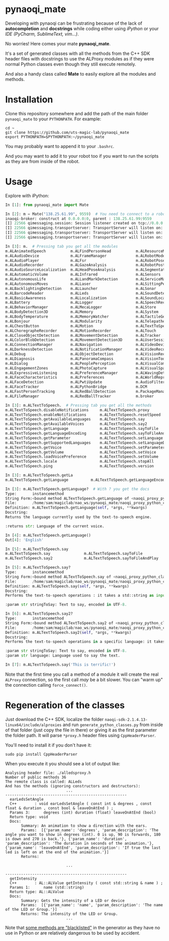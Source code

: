 # pynaoqi_mate
Developing with pynaoqi can be frustrating because of the lack of **autocompletion** and **docstrings** while coding either using _iPython_ or your _IDE (PyCharm, SublimeText, vim...)_.

No worries! Here comes your mate **pynaoqi_mate**.

It's a set of generated classes with all the methods from the C++ SDK header files with docstrings to use the ALProxy modules as if they were normal Python classes even though they still execute remotely.

And also a handy class called **Mate** to easily explore all the modules and methods.


# Installation
Clone this repository somewhere and add the path of the main folder `pynaoqi_mate` to your `PYTHONPATH`. For example:

```
cd ~
git clone https://github.com/uts-magic-lab/pynaoqi_mate
export PYTHONPATH=$PYTHONPATH:~/pynaoqi_mate
```

You may probably want to append it to your `.bashrc`.

And you may want to add it to your robot too if you want to run the scripts as they are from inside of the robot.

# Usage
Explore with iPython:

```python
In [1]: from pynaoqi_mate import Mate

In [2]: m = Mate("138.25.61.99", 9559)  # You need to connect to a robot
inaoqi-broker: construct at 0.0.0.0:0, parent : 138.25.61.99:9559
[I] 22566 qimessaging.session: Session listener created on tcp://0.0.0.0:0
[I] 22566 qimessaging.transportserver: TransportServer will listen on: tcp://172.17.0.1:39688
[I] 22566 qimessaging.transportserver: TransportServer will listen on: tcp://127.0.0.1:39688
[I] 22566 qimessaging.transportserver: TransportServer will listen on: tcp://138.25.61.100:39688

In [3]: m.  # Pressing tab you get all the modules
m.ALAnimatedSpeech           m.ALFindPersonHead           m.ALResourceManager
m.ALAudioDevice              m.ALFrameManager             m.ALRobotModel
m.ALAudioPlayer              m.ALFsr                      m.ALRobotPose
m.ALAudioRecorder            m.ALGazeAnalysis             m.ALRobotPosture
m.ALAudioSourceLocalization  m.ALHeadPoseAnalysis         m.ALSegmentation3D
m.ALAutomaticVolume          m.ALInfrared                 m.ALSensors
m.ALAutonomousLife           m.ALLandMarkDetection        m.ALServiceManager
m.ALAutonomousMoves          m.ALLaser                    m.ALSittingPeopleDetection
m.ALBacklightingDetection    m.ALLauncher                 m.ALSonar
m.ALBarcodeReader            m.ALLeds                     m.ALSoundDetection
m.ALBasicAwareness           m.ALLocalization             m.ALSoundLocalization
m.ALBattery                  m.ALLogger                   m.ALSpeechRecognition
m.ALBehaviorManager          m.ALMecaLogger               m.ALStore
m.ALBodyDetection3D          m.ALMemory                   m.ALSystem
m.ALBodyTemperature          m.ALMemoryWatcher            m.ALTactileGesture
m.ALBonjour                  m.ALModularity               m.ALTelepathe
m.ALChestButton              m.ALMotion                   m.ALTextToSpeech
m.ALChoregrapheRecorder      m.ALMotionRecorder           m.ALTouch
m.ALCloseObjectDetection     m.ALMovementDetection        m.ALTracker
m.ALColorBlobDetection       m.ALMovementDetection3D      m.ALUserSession
m.ALConnectionManager        m.ALNavigation               m.ALVideoDevice
m.ALDarknessDetection        m.ALNotificationManager      m.ALVideoRecorder
m.ALDebug                    m.ALObjectDetection          m.ALVisionRecognition
m.ALDiagnosis                m.ALPanoramaCompass          m.ALVisionToolbox
m.ALDialog                   m.ALPeoplePerception         m.ALVisualCompass
m.ALEngagementZones          m.ALPhotoCapture             m.ALVisualSpaceHistory
m.ALExpressiveListening      m.ALPreferenceManager        m.ALWavingDetection
m.ALFaceCharacteristics      m.ALPreferences              m.ALWorldRepresentation
m.ALFaceDetection            m.ALPwtiUpdate               m.AudioFilterLoader
m.ALFaceTracker              m.ALPythonBridge             m.DCM
m.ALFastPersonTracking       m.ALRedBallDetection         m.PackageManager
m.ALFileManager              m.ALRedBallTracker           m.broker

In [3]: m.ALTextToSpeech.  # Pressing tab you get all the methods
m.ALTextToSpeech.disableNotifications     m.ALTextToSpeech.proxy
m.ALTextToSpeech.enableNotifications      m.ALTextToSpeech.resetSpeed
m.ALTextToSpeech.getAvailableLanguages    m.ALTextToSpeech.say
m.ALTextToSpeech.getAvailableVoices       m.ALTextToSpeech.say2
m.ALTextToSpeech.getLanguage              m.ALTextToSpeech.sayToFile
m.ALTextToSpeech.getLanguageEncoding      m.ALTextToSpeech.sayToFileAndPlay
m.ALTextToSpeech.getParameter             m.ALTextToSpeech.setLanguage
m.ALTextToSpeech.getSupportedLanguages    m.ALTextToSpeech.setLanguageDefaultVoice
m.ALTextToSpeech.getVoice                 m.ALTextToSpeech.setParameter
m.ALTextToSpeech.getVolume                m.ALTextToSpeech.setVoice
m.ALTextToSpeech.loadVoicePreference      m.ALTextToSpeech.setVolume
m.ALTextToSpeech.locale                   m.ALTextToSpeech.stopAll
m.ALTextToSpeech.ping                     m.ALTextToSpeech.version

In [3]: m.ALTextToSpeech.getLa
m.ALTextToSpeech.getLanguage          m.ALTextToSpeech.getLanguageEncoding  

In [3]: m.ALTextToSpeech.getLanguage?  # With ? you get the docs
Type:       instancemethod
String Form:<bound method ALTextToSpeech.getLanguage of <naoqi_proxy_python_classes.ALTextToSpeech.ALTextToSpeech object at 0x7f76c6051310>>
File:       /home/sam/magiclab/nao_ws/pynaoqi_mate/naoqi_proxy_python_classes/ALTextToSpeech.py
Definition: m.ALTextToSpeech.getLanguage(self, *args, **kwargs)
Docstring:
Returns the language currently used by the text-to-speech engine.

:returns str: Language of the current voice.

In [4]: m.ALTextToSpeech.getLanguage()
Out[4]: 'English'

In [5]: m.ALTextToSpeech.say
m.ALTextToSpeech.say               m.ALTextToSpeech.sayToFile         
m.ALTextToSpeech.say2              m.ALTextToSpeech.sayToFileAndPlay  

In [5]: m.ALTextToSpeech.say?
Type:       instancemethod
String Form:<bound method ALTextToSpeech.say of <naoqi_proxy_python_classes.ALTextToSpeech.ALTextToSpeech object at 0x7f76c6051310>>
File:       /home/sam/magiclab/nao_ws/pynaoqi_mate/naoqi_proxy_python_classes/ALTextToSpeech.py
Definition: m.ALTextToSpeech.say(self, *args, **kwargs)
Docstring:
Performs the text-to-speech operations : it takes a std::string as input and outputs a sound in both speakers. String encoding must be UTF8.

:param str stringToSay: Text to say, encoded in UTF-8.

In [6]: m.ALTextToSpeech.say2?
Type:       instancemethod
String Form:<bound method ALTextToSpeech.say2 of <naoqi_proxy_python_classes.ALTextToSpeech.ALTextToSpeech object at 0x7f76c6051310>>
File:       /home/sam/magiclab/nao_ws/pynaoqi_mate/naoqi_proxy_python_classes/ALTextToSpeech.py
Definition: m.ALTextToSpeech.say2(self, *args, **kwargs)
Docstring:
Performs the text-to-speech operations in a specific language: it takes a std::string as input and outputs a sound in both speakers. String encoding must be UTF8. Once the text is said, the language is set back to its initial value.

:param str stringToSay: Text to say, encoded in UTF-8.
:param str language: Language used to say the text.

In [7]: m.ALTextToSpeech.say('This is terrific!')


```

Note that the first time you call a method of a module it will create the real `ALProxy` connection, so the first call _may_ be a bit slower. You can "warm up" the connection calling `force_connect()`.

# Regeneration of the classes

Just download the C++ SDK, localize the folder `naoqi-sdk-2.1.4.13-linux64/include/alproxies` and run `generate_python_classes.py` from inside of that folder (just copy the file in there) or giving it as the first parameter the folder path. It will parse `*proxy.h` header files using `CppHeaderParser`.

You'll need to install it if you don't have it:

    sudo pip install CppHeaderParser

When you execute it you should see a lot of output like:

```
Analysing header file: ./alledsproxy.h
Number of public methods 36
The remote class is called: ALLeds
And has the methods (ignoring constructors and destructors):
                           ...
------------------------------------------------------
  earLedsSetAngle
  C++        : void earLedsSetAngle ( const int & degrees , const float & duration , const bool & leaveOnAtEnd ) ;
  Params 3:      degrees (int) duration (float) leaveOnAtEnd (bool) 
  Return type: void
  Docs:        
       Summary: An animation to show a direction with the ears.
       Params:  [{'param_name': 'degrees', 'param_description': 'The angle you want to show in degrees (int). 0 is up, 90 is forwards, 180 is down and 270 is back.'}, {'param_name': 'duration', 'param_description': 'The duration in seconds of the animation.'}, {'param_name': 'leaveOnAtEnd', 'param_description': 'If true the last led is left on at the end of the animation.'}]
       Returns:

                           ...

------------------------------------------------------
  getIntensity
  C++        : AL::ALValue getIntensity ( const std::string & name ) ;
  Params 1:      name (std::string) 
  Return type: AL::ALValue
  Docs:        
       Summary: Gets the intensity of a LED or device
       Params:  [{'param_name': 'name', 'param_description': 'The name of the LED or Group.'}]
       Returns: The intensity of the LED or Group.
                           ...
```

Note that [some methods are "blacklisted"](https://github.com/uts-magic-lab/pynaoqi_mate/blob/master/generate_python_classes.py#L192-L205) in the generator as they have no use in Python or are relatively dangerous to be used by accident.